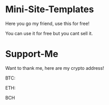 # Mini-Site-Templates
Here you go my friend, use this for free!

You can use it for free but you cant sell it. 

# Support-Me

Want to thank me, here are my crypto address! 

BTC: 

ETH:

BCH
